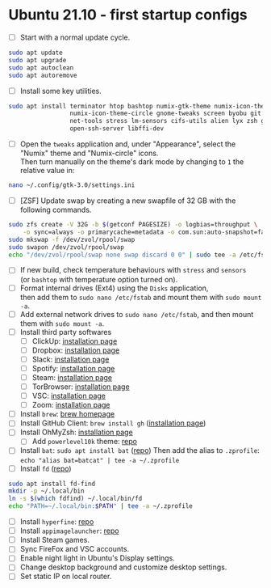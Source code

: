 # Ubuntu 21.10 - first startup configs

- [ ] Start with a normal update cycle.

```bash
sudo apt update
sudo apt upgrade
sudo apt autoclean
sudo apt autoremove
```

- [ ] Install some key utilities.

```bash
sudo apt install terminator htop bashtop numix-gtk-theme numix-icon-theme \
                 numix-icon-theme-circle gnome-tweaks screen byobu git inkscape \
                 net-tools stress lm-sensors cifs-utils alien lyx zsh gimp vlc \
                 open-ssh-server libffi-dev
```

- [ ] Open the `tweaks` application and, under "Appearance", select the "Numix" theme and "Numix-circle" icons.  
   Then turn manually on the theme's dark mode by changing to `1` the relative value in:

```bash
nano ~/.config/gtk-3.0/settings.ini
```

- [ ] [ZSF] Update swap by creating a new swapfile of 32 GB with the following commands.

```bash
sudo zfs create -V 32G -b $(getconf PAGESIZE) -o logbias=throughput \
    -o sync=always -o primarycache=metadata -o com.sun:auto-snapshot=false rpool/swap
sudo mkswap -f /dev/zvol/rpool/swap
sudo swapon /dev/zvol/rpool/swap
echo "/dev/zvol/rpool/swap none swap discard 0 0" | sudo tee -a /etc/fstab
```

- [ ] If new build, check temperature behaviours with `stress` and `sensors`  
   (or `bashtop` with temperature option turned on).
- [ ] Format internal drives (Ext4) using the `Disks` application,  
   then add them to `sudo nano /etc/fstab` and mount them with `sudo mount -a`.
- [ ] Add external network drives to `sudo nano /etc/fstab`, and then mount them with `sudo mount -a`.
- [ ] Install third party softwares
  - [ ] ClickUp: [installation page](https://clickup.com/download#desktop)
  - [ ] Dropbox: [installation page](https://www.dropbox.com/install)
  - [ ] Slack: [installation page](https://slack.com/downloads/linux)
  - [ ] Spotify: [installation page](https://www.spotify.com/se/download/linux/)
  - [ ] Steam: [installation page](https://store.steampowered.com/about/)
  - [ ] TorBrowser: [installation page](https://www.torproject.org/download/)
  - [ ] VSC: [installation page](https://code.visualstudio.com/)
  - [ ] Zoom: [installation page](https://zoom.us/download#client_4meeting)

- [ ] Install `brew`: [brew homepage](https://brew.sh)
- [ ] Install GitHub Client: `brew install gh` ([installation page](https://github.com/cli/cli#installation))
- [ ] Install OhMyZsh: [installation page](https://ohmyz.sh/#install)
  - [ ] Add `powerlevel10k` theme: [repo](https://github.com/romkatv/powerlevel10k)

- [ ] Install `bat`: `sudo apt install bat` ([repo](https://github.com/sharkdp/bat#installation))
    Then add the alias to `.zprofile`: `echo "alias bat=batcat" | tee -a ~/.zprofile`
- [ ] Install `fd` ([repo](https://github.com/sharkdp/fd#installation))

```bash
sudo apt install fd-find
mkdir -p ~/.local/bin
ln -s $(which fdfind) ~/.local/bin/fd
echo "PATH=~/.local/bin:$PATH" | tee -a ~/.zprofile
```

- [ ] Install `hyperfine`: [repo](https://github.com/sharkdp/hyperfine/releases)
- [ ] Install `appimagelauncher`: [repo](https://github.com/TheAssassin/AppImageLauncher/wiki/Install-on-Ubuntu-or-Debian)
- [ ] Install Steam games.
- [ ] Sync FireFox and VSC accounts.
- [ ] Enable night light in Ubuntu's Display settings.
- [ ] Change desktop background and customize desktop settings.
- [ ] Set static IP on local router.
